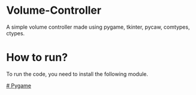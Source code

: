 # Volume-Controller


A simple volume controller made using pygame, tkinter, pycaw, comtypes, ctypes. 

# How to run?

To run the code, you need to install the following module.

[# Pygame](https://pypi.org/project/pygame/)

